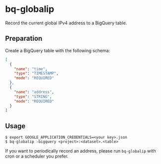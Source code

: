 # bq-globalip
Record the current global IPv4 address to a BigQuery table.

## Preparation
Create a BigQuery table with the following schema:
```json
[
  {
    "name": "time",
    "type": "TIMESTAMP",
    "mode": "REQUIRED"
  },
  {
    "name": "address",
    "type": "STRING",
    "mode": "REQUIRED"
  }
]
```

## Usage
```shell
$ export GOOGLE_APPLICATION_CREDENTIALS=<your key>.json
$ bq-globalip -bigquery <project>:<dataset>.<table>
```

If you want to periodically record an address, please run `bq-globalip` with cron or a scheduler you prefer.
